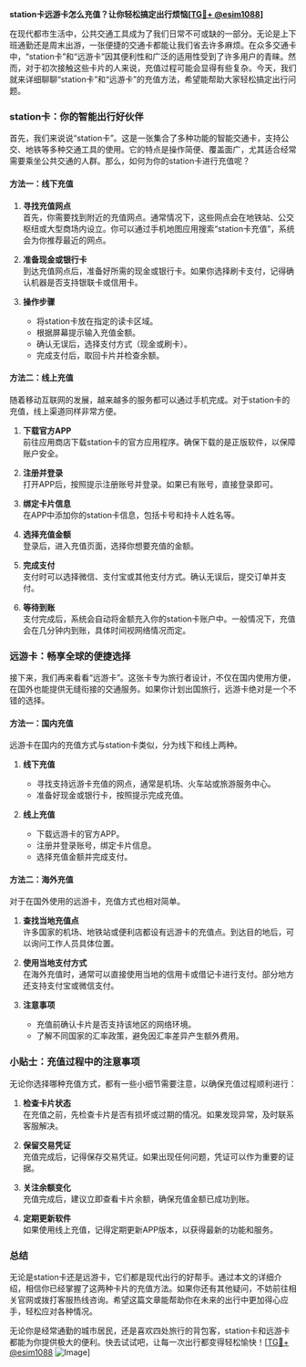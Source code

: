 **station卡远游卡怎么充值？让你轻松搞定出行烦恼[[TG💪+ @esim1088](https://t.me/s/esim1088)]**

在现代都市生活中，公共交通工具成为了我们日常不可或缺的一部分。无论是上下班通勤还是周末出游，一张便捷的交通卡都能让我们省去许多麻烦。在众多交通卡中，“station卡”和“远游卡”因其便利性和广泛的适用性受到了许多用户的青睐。然而，对于初次接触这些卡片的人来说，充值过程可能会显得有些复杂。今天，我们就来详细聊聊“station卡”和“远游卡”的充值方法，希望能帮助大家轻松搞定出行问题。

### station卡：你的智能出行好伙伴

首先，我们来说说“station卡”。这是一张集合了多种功能的智能交通卡，支持公交、地铁等多种交通工具的使用。它的特点是操作简便、覆盖面广，尤其适合经常需要乘坐公共交通的人群。那么，如何为你的station卡进行充值呢？

#### 方法一：线下充值

1. **寻找充值网点**  
   首先，你需要找到附近的充值网点。通常情况下，这些网点会在地铁站、公交枢纽或大型商场内设立。你可以通过手机地图应用搜索“station卡充值”，系统会为你推荐最近的网点。

2. **准备现金或银行卡**  
   到达充值网点后，准备好所需的现金或银行卡。如果你选择刷卡支付，记得确认机器是否支持银联卡或信用卡。

3. **操作步骤**  
   - 将station卡放在指定的读卡区域。
   - 根据屏幕提示输入充值金额。
   - 确认无误后，选择支付方式（现金或刷卡）。
   - 完成支付后，取回卡片并检查余额。

#### 方法二：线上充值

随着移动互联网的发展，越来越多的服务都可以通过手机完成。对于station卡的充值，线上渠道同样非常方便。

1. **下载官方APP**  
   前往应用商店下载station卡的官方应用程序。确保下载的是正版软件，以保障账户安全。

2. **注册并登录**  
   打开APP后，按照提示注册账号并登录。如果已有账号，直接登录即可。

3. **绑定卡片信息**  
   在APP中添加你的station卡信息，包括卡号和持卡人姓名等。

4. **选择充值金额**  
   登录后，进入充值页面，选择你想要充值的金额。

5. **完成支付**  
   支付时可以选择微信、支付宝或其他支付方式。确认无误后，提交订单并支付。

6. **等待到账**  
   支付完成后，系统会自动将金额充入你的station卡账户中。一般情况下，充值会在几分钟内到账，具体时间视网络情况而定。

### 远游卡：畅享全球的便捷选择

接下来，我们再来看看“远游卡”。这张卡专为旅行者设计，不仅在国内使用方便，在国外也能提供无缝衔接的交通服务。如果你计划出国旅行，远游卡绝对是一个不错的选择。

#### 方法一：国内充值

远游卡在国内的充值方式与station卡类似，分为线下和线上两种。

1. **线下充值**  
   - 寻找支持远游卡充值的网点，通常是机场、火车站或旅游服务中心。
   - 准备好现金或银行卡，按照提示完成充值。

2. **线上充值**  
   - 下载远游卡的官方APP。
   - 注册并登录账号，绑定卡片信息。
   - 选择充值金额并完成支付。

#### 方法二：海外充值

对于在国外使用的远游卡，充值方式也相对简单。

1. **查找当地充值点**  
   许多国家的机场、地铁站或便利店都设有远游卡的充值点。到达目的地后，可以询问工作人员具体位置。

2. **使用当地支付方式**  
   在海外充值时，通常可以直接使用当地的信用卡或借记卡进行支付。部分地方还支持支付宝或微信支付。

3. **注意事项**  
   - 充值前确认卡片是否支持该地区的网络环境。
   - 了解不同国家的汇率政策，避免因汇率差异产生额外费用。

### 小贴士：充值过程中的注意事项

无论你选择哪种充值方式，都有一些小细节需要注意，以确保充值过程顺利进行：

1. **检查卡片状态**  
   在充值之前，先检查卡片是否有损坏或过期的情况。如果发现异常，及时联系客服解决。

2. **保留交易凭证**  
   充值完成后，记得保存交易凭证。如果出现任何问题，凭证可以作为重要的证据。

3. **关注余额变化**  
   充值完成后，建议立即查看卡片余额，确保充值金额已成功到账。

4. **定期更新软件**  
   如果使用线上充值，记得定期更新APP版本，以获得最新的功能和服务。

### 总结

无论是station卡还是远游卡，它们都是现代出行的好帮手。通过本文的详细介绍，相信你已经掌握了这两种卡片的充值方法。如果你还有其他疑问，不妨前往相关官网或拨打客服热线咨询。希望这篇文章能帮助你在未来的出行中更加得心应手，轻松应对各种情况。

无论你是经常通勤的城市居民，还是喜欢四处旅行的背包客，station卡和远游卡都能为你提供极大的便利。快去试试吧，让每一次出行都变得轻松愉快！[[TG💪+ @esim1088](https://t.me/s/esim1088) ![Image](https://i.postimg.cc/4NQfJmqS/Snipaste-2025-05-13-00-14-12.png)]